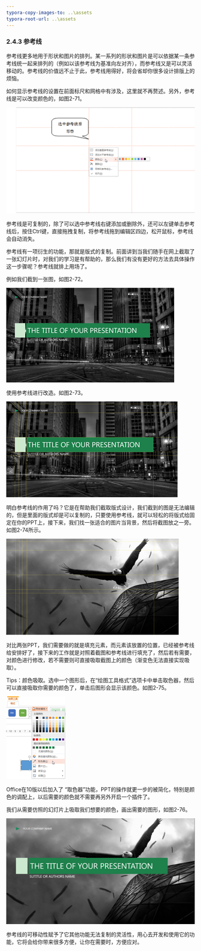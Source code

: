 ```yaml
---
typora-copy-images-to: ..\assets
typora-root-url: ..\assets
---
```


### 2.4.3  参考线

参考线更多地用于形状和图片的排列。某一系列的形状和图片是可以依据某一条参考线统一起来排列的（例如以该参考线为基准向左对齐），而参考线又是可以灵活移动的。参考线的价值远不止于此，参考线用得好，将会省却你很多设计排版上的烦恼。

如何显示参考线的设置在前面标尺和网格中有涉及，这里就不再赘述。另外，参考线是可以改变颜色的，如图2-71。

![图2-71](/assets/1565864555722.png)

参考线是可复制的，除了可以选中参考线右键添加或删除外，还可以左键单击参考线后，按住Ctrl键，直接拖拽复制，将参考线拖到编辑区四边，松开鼠标，参考线会自动消失。

参考线有一项衍生的功能，那就是版式的复制。前面讲到当我们随手在网上截取了一张幻灯片时，对我们的学习是有帮助的，那么我们有没有更好的方法去具体操作这一步骤呢？参考线就排上用场了。

例如我们截到一张图，如图2-72。

![图2-72](/assets/clip_image002-1565864595503.png)

使用参考线进行改造。如图2-73。

![图2-73](/assets/clip_image004-1565864604719.png)

明白参考线的作用了吗？它是在帮助我们截取版式设计，我们截到的图是无法编辑的，但是里面的版式却是可以复制的，只要使用参考线，就可以轻松的将版式给固定在你的PPT上，接下来，我们找一张适合的图片当背景，然后将截图放之一旁。如图2-74所示。

![图2-74](/assets/clip_image006-1565864611437.png)

对比两张PPT，我们需要做的就是填充元素，而元素该放置的位置，已经被参考线给安排好了，接下来的工作就是对照着截图和参考线进行填充了，然后若有需要，对颜色进行修改，若不需要则可直接吸取截图上的颜色（渐变色无法直接实现吸取）。

Tips：颜色吸取。选中一个图形后，在“绘图工具格式”选项卡中单击取色器，然后可以直接吸取你需要的颜色了，单击后图形会显示该颜色。如图2-75。

![图2-75](/assets/clip_image008-1565864620938.png)

Office在10版以后加入了 “取色器”功能，PPT的操作就更一步的被简化，特别是颜色的调配上，以后需要的颜色就不需要再另外开启一个插件了。

我们从需要仿照的幻灯片上吸取我们想要的颜色，画出需要的图形，如图2-76。

![图2-76](/assets/clip_image002-1565864636837.png)

参考线的可移动性赋予了它其他功能无法复制的灵活性，用心去开发和使用它的功能，它将会给你带来很多方便，让你在需要时，方便应对。

